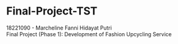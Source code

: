 # Final-Project-TST
18221090 - Marcheline Fanni Hidayat Putri <br>
Final Project (Phase 1): Development of Fashion Upcycling Service
